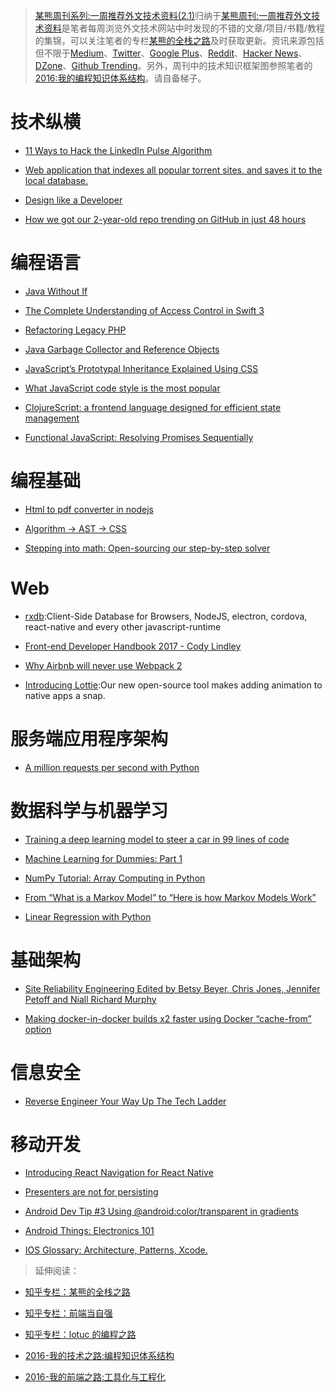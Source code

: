 ﻿> [某熊周刊系列:一周推荐外文技术资料(2.1)](https://zhuanlan.zhihu.com/p/25074913)归纳于[某熊周刊:一周推荐外文技术资料](https://github.com/wx-chevalier/Coder-Knowledge-Graph/tree/master/Weekly)是笔者每周浏览外文技术网站中时发现的不错的文章/项目/书籍/教程的集锦，可以关注笔者的专栏[某熊的全栈之路](https://zhuanlan.zhihu.com/wx-chevalier)及时获取更新。资讯来源包括但不限于[Medium](https://medium.com/)、[Twitter](https://twitter.com/)、[Google Plus](https://plus.google.com/)、[Reddit](https://www.reddit.com/)、[Hacker News](https://news.ycombinator.com/)、[DZone](https://dzone.com/)、[Github Trending](https://github.com/trending)。另外，周刊中的技术知识框架图参照笔者的[2016:我的编程知识体系结构](https://zhuanlan.zhihu.com/p/24476917?refer=wx-chevalier)。请自备梯子。

# 技术纵横

- [11 Ways to Hack the LinkedIn Pulse Algorithm](https://medium.com/marketing-and-entrepreneurship/11-ways-to-hack-the-linkedin-pulse-algorithm-219813bf8b7b#.fgfftwle5)

- [Web application that indexes all popular torrent sites, and saves it to the local database.](https://github.com/sergiotapia/magnetissimo)

- [Design like a Developer](https://medium.com/going-your-way-anyway/design-like-a-developer-b92f7a8f4520#.k3rkoyh0z)

- [How we got our 2-year-old repo trending on GitHub in just 48 hours](https://medium.freecodecamp.com/how-we-got-a-2-year-old-repo-trending-on-github-in-just-48-hours-12151039d78b#.hsdbrb7gs)

# 编程语言

- [Java Without If](http://ashtonkemerling.com/blog/2017/01/26/java-without-if/)

- [The Complete Understanding of Access Control in Swift 3](https://medium.com/ios-geek-community/the-complete-understanding-of-access-control-in-swift-3-c1c71f2add0b#.phrylzmee)

- [Refactoring Legacy PHP](https://icyapril.com/programming/php/2016/12/24/refactoring-legacy-php.html)

- [Java Garbage Collector and Reference Objects](https://dzone.com/articles/java-garbage-collector-and-reference-objects)

- [JavaScript’s Prototypal Inheritance Explained Using CSS](https://medium.freecodecamp.com/understanding-prototypal-inheritance-in-javascript-with-css-93b2fcda75e4#.x2xzvcemq)

- [What JavaScript code style is the most popular](https://hackernoon.com/what-javascript-code-style-is-the-most-popular-5a3f5bec1f6f#.y8fd20kk6)

- [ClojureScript: a frontend language designed for efficient state management](https://medium.com/@roman01la/clojurescript-a-frontend-language-designed-for-efficient-state-management-52f145c2fee3#.36aa6uvqm)

- [Functional JavaScript: Resolving Promises Sequentially](https://hackernoon.com/functional-javascript-resolving-promises-sequentially-7aac18c4431e#.x3cm2wnae)

# 编程基础

- [Html to pdf converter in nodejs](https://github.com/marcbachmann/node-html-pdf)

- [Algorithm → AST → CSS](https://github.com/skidding/illustrated-algorithms)

- [Stepping into math: Open-sourcing our step-by-step solver](https://blog.socratic.org/stepping-into-math-open-sourcing-our-step-by-step-solver-9b5da066ae36)

# Web

- [rxdb](https://github.com/pubkey/rxdb):Client-Side Database for Browsers, NodeJS, electron, cordova, react-native and every other javascript-runtime

- [Front-end Developer Handbook 2017 - Cody Lindley](https://frontendmasters.gitbooks.io/front-end-handbook-2017/content)

- [Why Airbnb will never use Webpack 2](https://www.reddit.com/r/javascript/comments/5rikrz/why_airbnb_will_never_use_webpack_2/)

- [Introducing Lottie](https://medium.com/airbnb-engineering/introducing-lottie-4ff4a0afac0e#.pn0sw3dkl):Our new open-source tool makes adding animation to native apps a snap.

# 服务端应用程序架构

- [A million requests per second with Python](https://medium.freecodecamp.com/million-requests-per-second-with-python-95c137af319#.2n0ono2eq)

# 数据科学与机器学习

- [Training a deep learning model to steer a car in 99 lines of code](https://hackernoon.com/training-a-deep-learning-model-to-steer-a-car-in-99-lines-of-code-ba94e0456e6a#.vcx696jjy)

- [Machine Learning for Dummies: Part 1](https://chatbotslife.com/machine-learning-for-dummies-part-1-dbaca076ec07#.9g6j0ca8p)

- [NumPy Tutorial: Array Computing in Python](https://hackernoon.com/numpy-tutorial-array-computing-in-python-fb7321f417ba#.updfgfusm)

- [From “What is a Markov Model” to “Here is how Markov Models Work”](https://hackernoon.com/from-what-is-a-markov-model-to-here-is-how-markov-models-work-1ac5f4629b71#.9mrz6lizf)

- [Linear Regression with Python](https://medium.com/@kabab/linear-regression-with-python-d4e10887ca43#.o1x6dgn5j)

# 基础架构

- [Site Reliability Engineering Edited by Betsy Beyer, Chris Jones, Jennifer Petoff and Niall Richard Murphy](https://landing.google.com/sre/book.html)

- [Making docker-in-docker builds x2 faster using Docker “cache-from” option](https://medium.com/@gajus/making-docker-in-docker-builds-x2-faster-using-docker-cache-from-option-c01febd8ef84#.wq5ws29mh)

# 信息安全

- [Reverse Engineer Your Way Up The Tech Ladder](https://hackernoon.com/reverse-engineer-your-way-up-the-tech-ladder-9a2e9bad707c#.3auiavpbq)

# 移动开发

- [Introducing React Navigation for React Native](https://reactnavigation.org/blog/2017/1/Introducing-React-Navigation)

- [Presenters are not for persisting](https://medium.com/@theMikhail/presenters-are-not-for-persisting-f537a2cc7962#.qwz4ajl8u)

- [Android Dev Tip #3 Using @android:color/transparent in gradients](https://android.jlelse.eu/android-dev-tip-3-99da754151ad#.pvn67xuwg)

- [Android Things: Electronics 101](https://medium.com/exploring-android/android-things-electronics-101-e7e5cd2f327f#.7u8wyhird)

- [IOS Glossary: Architecture, Patterns, Xcode.](https://medium.com/@tubikstudio/ios-glossary-architecture-patterns-xcode-cf61ab885d74#.jli67z4f7)

> 延伸阅读：

- [知乎专栏：某熊的全栈之路](https://zhuanlan.zhihu.com/wx-chevalier)
  >
- [知乎专栏：前端当自强](https://zhuanlan.zhihu.com/c_67532981)
  >
- [知乎专栏：lotuc 的编程之路](https://zhuanlan.zhihu.com/lotuc)
  >
- [2016-我的技术之路:编程知识体系结构](https://zhuanlan.zhihu.com/p/24476917?refer=wx-chevalier)
  >
- [2016-我的前端之路:工具化与工程化](https://zhuanlan.zhihu.com/p/24575395?refer=wx-chevalier)
